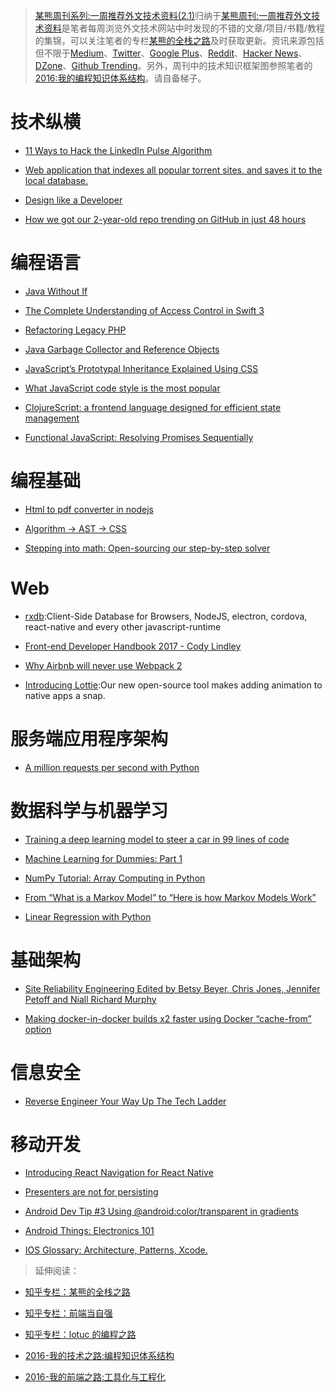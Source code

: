 ﻿> [某熊周刊系列:一周推荐外文技术资料(2.1)](https://zhuanlan.zhihu.com/p/25074913)归纳于[某熊周刊:一周推荐外文技术资料](https://github.com/wx-chevalier/Coder-Knowledge-Graph/tree/master/Weekly)是笔者每周浏览外文技术网站中时发现的不错的文章/项目/书籍/教程的集锦，可以关注笔者的专栏[某熊的全栈之路](https://zhuanlan.zhihu.com/wx-chevalier)及时获取更新。资讯来源包括但不限于[Medium](https://medium.com/)、[Twitter](https://twitter.com/)、[Google Plus](https://plus.google.com/)、[Reddit](https://www.reddit.com/)、[Hacker News](https://news.ycombinator.com/)、[DZone](https://dzone.com/)、[Github Trending](https://github.com/trending)。另外，周刊中的技术知识框架图参照笔者的[2016:我的编程知识体系结构](https://zhuanlan.zhihu.com/p/24476917?refer=wx-chevalier)。请自备梯子。

# 技术纵横

- [11 Ways to Hack the LinkedIn Pulse Algorithm](https://medium.com/marketing-and-entrepreneurship/11-ways-to-hack-the-linkedin-pulse-algorithm-219813bf8b7b#.fgfftwle5)

- [Web application that indexes all popular torrent sites, and saves it to the local database.](https://github.com/sergiotapia/magnetissimo)

- [Design like a Developer](https://medium.com/going-your-way-anyway/design-like-a-developer-b92f7a8f4520#.k3rkoyh0z)

- [How we got our 2-year-old repo trending on GitHub in just 48 hours](https://medium.freecodecamp.com/how-we-got-a-2-year-old-repo-trending-on-github-in-just-48-hours-12151039d78b#.hsdbrb7gs)

# 编程语言

- [Java Without If](http://ashtonkemerling.com/blog/2017/01/26/java-without-if/)

- [The Complete Understanding of Access Control in Swift 3](https://medium.com/ios-geek-community/the-complete-understanding-of-access-control-in-swift-3-c1c71f2add0b#.phrylzmee)

- [Refactoring Legacy PHP](https://icyapril.com/programming/php/2016/12/24/refactoring-legacy-php.html)

- [Java Garbage Collector and Reference Objects](https://dzone.com/articles/java-garbage-collector-and-reference-objects)

- [JavaScript’s Prototypal Inheritance Explained Using CSS](https://medium.freecodecamp.com/understanding-prototypal-inheritance-in-javascript-with-css-93b2fcda75e4#.x2xzvcemq)

- [What JavaScript code style is the most popular](https://hackernoon.com/what-javascript-code-style-is-the-most-popular-5a3f5bec1f6f#.y8fd20kk6)

- [ClojureScript: a frontend language designed for efficient state management](https://medium.com/@roman01la/clojurescript-a-frontend-language-designed-for-efficient-state-management-52f145c2fee3#.36aa6uvqm)

- [Functional JavaScript: Resolving Promises Sequentially](https://hackernoon.com/functional-javascript-resolving-promises-sequentially-7aac18c4431e#.x3cm2wnae)

# 编程基础

- [Html to pdf converter in nodejs](https://github.com/marcbachmann/node-html-pdf)

- [Algorithm → AST → CSS](https://github.com/skidding/illustrated-algorithms)

- [Stepping into math: Open-sourcing our step-by-step solver](https://blog.socratic.org/stepping-into-math-open-sourcing-our-step-by-step-solver-9b5da066ae36)

# Web

- [rxdb](https://github.com/pubkey/rxdb):Client-Side Database for Browsers, NodeJS, electron, cordova, react-native and every other javascript-runtime

- [Front-end Developer Handbook 2017 - Cody Lindley](https://frontendmasters.gitbooks.io/front-end-handbook-2017/content)

- [Why Airbnb will never use Webpack 2](https://www.reddit.com/r/javascript/comments/5rikrz/why_airbnb_will_never_use_webpack_2/)

- [Introducing Lottie](https://medium.com/airbnb-engineering/introducing-lottie-4ff4a0afac0e#.pn0sw3dkl):Our new open-source tool makes adding animation to native apps a snap.

# 服务端应用程序架构

- [A million requests per second with Python](https://medium.freecodecamp.com/million-requests-per-second-with-python-95c137af319#.2n0ono2eq)

# 数据科学与机器学习

- [Training a deep learning model to steer a car in 99 lines of code](https://hackernoon.com/training-a-deep-learning-model-to-steer-a-car-in-99-lines-of-code-ba94e0456e6a#.vcx696jjy)

- [Machine Learning for Dummies: Part 1](https://chatbotslife.com/machine-learning-for-dummies-part-1-dbaca076ec07#.9g6j0ca8p)

- [NumPy Tutorial: Array Computing in Python](https://hackernoon.com/numpy-tutorial-array-computing-in-python-fb7321f417ba#.updfgfusm)

- [From “What is a Markov Model” to “Here is how Markov Models Work”](https://hackernoon.com/from-what-is-a-markov-model-to-here-is-how-markov-models-work-1ac5f4629b71#.9mrz6lizf)

- [Linear Regression with Python](https://medium.com/@kabab/linear-regression-with-python-d4e10887ca43#.o1x6dgn5j)

# 基础架构

- [Site Reliability Engineering Edited by Betsy Beyer, Chris Jones, Jennifer Petoff and Niall Richard Murphy](https://landing.google.com/sre/book.html)

- [Making docker-in-docker builds x2 faster using Docker “cache-from” option](https://medium.com/@gajus/making-docker-in-docker-builds-x2-faster-using-docker-cache-from-option-c01febd8ef84#.wq5ws29mh)

# 信息安全

- [Reverse Engineer Your Way Up The Tech Ladder](https://hackernoon.com/reverse-engineer-your-way-up-the-tech-ladder-9a2e9bad707c#.3auiavpbq)

# 移动开发

- [Introducing React Navigation for React Native](https://reactnavigation.org/blog/2017/1/Introducing-React-Navigation)

- [Presenters are not for persisting](https://medium.com/@theMikhail/presenters-are-not-for-persisting-f537a2cc7962#.qwz4ajl8u)

- [Android Dev Tip #3 Using @android:color/transparent in gradients](https://android.jlelse.eu/android-dev-tip-3-99da754151ad#.pvn67xuwg)

- [Android Things: Electronics 101](https://medium.com/exploring-android/android-things-electronics-101-e7e5cd2f327f#.7u8wyhird)

- [IOS Glossary: Architecture, Patterns, Xcode.](https://medium.com/@tubikstudio/ios-glossary-architecture-patterns-xcode-cf61ab885d74#.jli67z4f7)

> 延伸阅读：

- [知乎专栏：某熊的全栈之路](https://zhuanlan.zhihu.com/wx-chevalier)
  >
- [知乎专栏：前端当自强](https://zhuanlan.zhihu.com/c_67532981)
  >
- [知乎专栏：lotuc 的编程之路](https://zhuanlan.zhihu.com/lotuc)
  >
- [2016-我的技术之路:编程知识体系结构](https://zhuanlan.zhihu.com/p/24476917?refer=wx-chevalier)
  >
- [2016-我的前端之路:工具化与工程化](https://zhuanlan.zhihu.com/p/24575395?refer=wx-chevalier)
